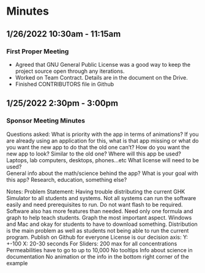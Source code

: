 # Minutes

## 1/26/2022 10:30am - 11:15am
### First Proper Meeting 

- Agreed that GNU General Public License was a good way to keep the project source open through any iterations. 
- Worked on Team Contract. Details are in the document on the Drive. 
- Finished CONTRIBUTORS file in Github


## 1/25/2022 2:30pm - 3:00pm 
### Sponsor Meeting Minutes
Questions asked:
What is priority with the app in terms of animations?
If you are already using an application for this, what is that app missing or what do you want the new app to do that the old one can’t?
How do you want the new app to look? Similar to the old one?
Where will this app be used? Laptops, lab computers, desktops, phones…etc
What license will need to be used?  
General info about the math/science behind the app? 
What is your goal with this app? Research, education, something else? 

Notes:
Problem Statement: Having trouble distributing the current GHK Simulator to all students and systems. Not all systems can run the software easily and need prerequisites to run. Do not want flash to be required. Software also has more features than needed. Need only one formula and graph to help teach students. 
Graph the most important aspect.
Windows and Mac and okay for students to have to download something. 
Distribution is the main problem as well as students not being able to run the current program.
Publish on Github for everyone
License is our decision
axis: Y: +-100 X: 20-30 seconds 
For Sliders: 
200 max for all concentrations
Permeabilities have to go to up to 10,000
No tooltips 
Info about science in documentation
No animation or the info in the bottom right corner of the example



